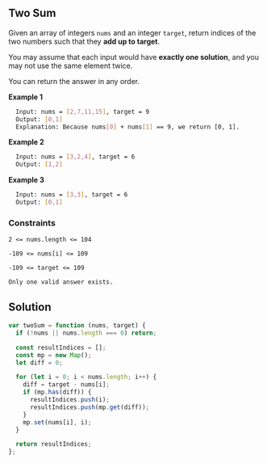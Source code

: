 ## Two Sum

Given an array of integers `nums` and an integer `target`, return indices of the two numbers such that they **add up to target**.

You may assume that each input would have **exactly one solution**, and you may not use the same element twice.

You can return the answer in any order.

**Example 1**

```bash
  Input: nums = [2,7,11,15], target = 9
  Output: [0,1]
  Explanation: Because nums[0] + nums[1] == 9, we return [0, 1].
```

**Example 2**

```bash
  Input: nums = [3,2,4], target = 6
  Output: [1,2]
```

**Example 3**

```bash
  Input: nums = [3,3], target = 6
  Output: [0,1]
```

### Constraints

`2 <= nums.length <= 104`

`-109 <= nums[i] <= 109`

`-109 <= target <= 109`

`Only one valid answer exists.`

## Solution

```javascript
var twoSum = function (nums, target) {
  if (!nums || nums.length === 0) return;

  const resultIndices = [];
  const mp = new Map();
  let diff = 0;

  for (let i = 0; i < nums.length; i++) {
    diff = target - nums[i];
    if (mp.has(diff)) {
      resultIndices.push(i);
      resultIndices.push(mp.get(diff));
    }
    mp.set(nums[i], i);
  }

  return resultIndices;
};
```
